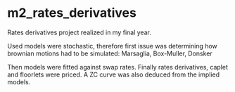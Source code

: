# m2_rates_derivatives
Rates derivatives project realized in my final year.

Used models were stochastic, therefore first issue was determining how brownian motions had to be simulated:
Marsaglia,
Box-Muller,
Donsker

Then models were fitted against swap rates.
Finally rates derivatives, caplet and floorlets were priced. A ZC curve was also deduced from the implied models.
